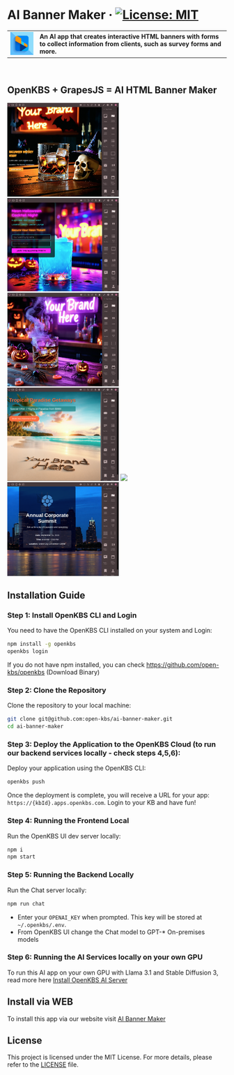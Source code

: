 # AI Banner Maker &middot; [![License: MIT](https://img.shields.io/badge/License-MIT-green.svg)](https://github.com/open-kbs/ai-banner-maker/blob/main/LICENSE)
<table>
  <tr>
    <td>
      <img src="app/icon.png" alt="App Icon" style="width: 100px; margin-right: 10px;">
    </td>
    <td>
      <strong>An AI app that creates interactive HTML banners with forms to collect information from clients, such as survey forms and more.</strong>
    </td>
  </tr>
</table>

<br />

## OpenKBS + GrapesJS = AI HTML Banner Maker

<p float="left">
  <img src="app/screenshots/1.png" width="256" />
  <img src="app/screenshots/2.png" width="256" /> 
  <img src="app/screenshots/3.png" width="256" />
  <img src="app/screenshots/4.png" width="256" />
  <img src="app/screenshots/5.png" width="256" /> 
  <img src="app/screenshots/6.png" width="256" />
</p>

## Installation Guide

### Step 1: Install OpenKBS CLI and Login

You need to have the OpenKBS CLI installed on your system and Login:

```bash
npm install -g openkbs
openkbs login
```

If you do not have npm installed, you can check https://github.com/open-kbs/openkbs (Download Binary)

### Step 2: Clone the Repository

Clone the repository to your local machine:

```bash
git clone git@github.com:open-kbs/ai-banner-maker.git
cd ai-banner-maker
```

### Step 3: Deploy the Application to the OpenKBS Cloud (to run our backend services locally - check steps 4,5,6):
Deploy your application using the OpenKBS CLI:

```bash
openkbs push
```

Once the deployment is complete, you will receive a URL for your app: `https://{kbId}.apps.openkbs.com`.
Login to your KB and have fun!

### Step 4: Running the Frontend Local

Run the OpenKBS UI dev server locally:

```bash
npm i
npm start
```

### Step 5: Running the Backend Locally

Run the Chat server locally:

```bash
npm run chat
```
 
 - Enter your `OPENAI_KEY` when prompted. This key will be stored at `~/.openkbs/.env`.
 - From OpenKBS UI change the Chat model to GPT-* On-premises models

### Step 6: Running the AI Services locally on your own GPU
To run this AI app on your own GPU with Llama 3.1 and Stable Diffusion 3, read more here [Install OpenKBS AI Server](https://github.com/open-kbs/openkbs?tab=readme-ov-file#installing-openkbs-ai-server-and-integrating-llama-31-and-stable-diffusion-3-locally)


## Install via WEB
To install this app via our website visit [AI Banner Maker](https://openkbs.com/apps/ai-banner-maker/)


## License

This project is licensed under the MIT License. For more details, please refer to the [LICENSE](https://github.com/open-kbs/ai-banner-maker/blob/main/LICENSE) file.
